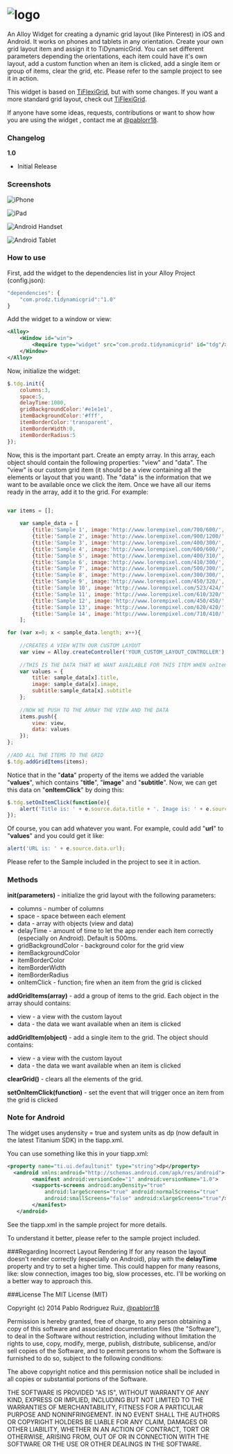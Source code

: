 ![logo](http://www.lineartpr.com/img/github/tdg_logo.png)
================================

An Alloy Widget for creating a dynamic grid layout (like Pinterest) in iOS and Android. It works on phones and tablets in any orientation. Create your own grid layout item and assign it to TiDynamicGrid. You can set different parameters depending the orientations, each item could have it's own layout, add a custom function when an item is clicked, add a single item or group of items, clear the grid, etc. Please refer to the sample project to see it in action.

This widget is based on [TiFlexiGrid](http://www.github.com/pablorr18/TiFlexiGrid), but with some changes. If you want a more standard grid layout, check out [TiFlexiGrid](http://www.github.com/pablorr18/TiFlexiGrid).

If anyone have some ideas, requests, contributions or want to show how you are using the widget , contact me at [@pablorr18](http://twitter.com/pablorr18).

### Changelog

**1.0** 
* Initial Release

### Screenshots

![iPhone](http://www.lineartpr.com/img/github/tdg_iphone.jpg)

![iPad](http://www.lineartpr.com/img/github/tdg_ipad.jpg)

![Android Handset](http://www.lineartpr.com/img/github/tdg_android_phone.jpg)

![Android Tablet](http://www.lineartpr.com/img/github/tdg_android_tablet.jpg)


### How to use

First, add the widget to the dependencies list in your Alloy Project (config.json):

```javascript
"dependencies": {
	"com.prodz.tidynamicgrid":"1.0"
}
```

Add the widget to a window or view:

```xml
<Alloy>
	<Window id="win">
		<Require type="widget" src="com.prodz.tidynamicgrid" id="tdg"/>
	</Window>		
</Alloy>
```

Now, initialize the widget:

```javascript
$.tdg.init({
	columns:3,
	space:5,
	delayTime:1000,
	gridBackgroundColor:'#e1e1e1',
	itemBackgroundColor:'#fff',
	itemBorderColor:'transparent',
	itemBorderWidth:0,
	itemBorderRadius:5
});

```

Now, this is the important part. Create an empty array. In this array, each object should contain the following properties: "view" and "data". The "view" is our custom grid item (it should be a view containing all the elements or layout that you want). The "data" is the information that we want to be available once we click the item. Once we have all our items ready in the array, add it to the grid. For example:

```javascript

var items = [];
	
	var sample_data = [
		{title:'Sample 1', image:'http://www.lorempixel.com/700/600/', subtitle:'Lorem ipsum dolor sit amet, consectetur adipisicing elit, sed do eiusmod tempor incididunt ut labore et dolore magna aliqua.'},
		{title:'Sample 2', image:'http://www.lorempixel.com/900/1200/', subtitle:'Lorem ipsum dolor sit amet, consectetur adipisicing elit, sed do eiusmod tempor incididunt ut labore et dolore magna aliqua.'},
		{title:'Sample 3', image:'http://www.lorempixel.com/400/300/', subtitle:'Lorem ipsum dolor sit amet, consectetur adipisicing elit, sed do eiusmod tempor incididunt ut labore et dolore magna aliqua.'},
		{title:'Sample 4', image:'http://www.lorempixel.com/600/600/', subtitle:'Lorem ipsum dolor sit amet, consectetur adipisicing elit, sed do eiusmod tempor incididunt ut labore et dolore magna aliqua.'},
		{title:'Sample 5', image:'http://www.lorempixel.com/400/310/', subtitle:'Lorem ipsum dolor sit amet, consectetur adipisicing elit, sed do eiusmod tempor incididunt ut labore et dolore magna aliqua.'},
		{title:'Sample 6', image:'http://www.lorempixel.com/410/300/', subtitle:'Lorem ipsum dolor sit amet, consectetur adipisicing elit, sed do eiusmod tempor incididunt ut labore et dolore magna aliqua.'},
		{title:'Sample 7', image:'http://www.lorempixel.com/500/300/', subtitle:'Lorem ipsum dolor sit amet, consectetur adipisicing elit, sed do eiusmod tempor incididunt ut labore et dolore magna aliqua.'},
		{title:'Sample 8', image:'http://www.lorempixel.com/300/300/', subtitle:'Lorem ipsum dolor sit amet, consectetur adipisicing elit, sed do eiusmod tempor incididunt ut labore et dolore magna aliqua.'},
		{title:'Sample 9', image:'http://www.lorempixel.com/450/320/', subtitle:'Lorem ipsum dolor sit amet, consectetur adipisicing elit, sed do eiusmod tempor incididunt ut labore et dolore magna aliqua.'},
		{title:'Sample 10', image:'http://www.lorempixel.com/523/424/', subtitle:'Lorem ipsum dolor sit amet, consectetur adipisicing elit, sed do eiusmod tempor incididunt ut labore et dolore magna aliqua.'},
		{title:'Sample 11', image:'http://www.lorempixel.com/610/320/', subtitle:'Lorem ipsum dolor sit amet, consectetur adipisicing elit, sed do eiusmod tempor incididunt ut labore et dolore magna aliqua.'},
		{title:'Sample 12', image:'http://www.lorempixel.com/450/450/', subtitle:'Lorem ipsum dolor sit amet, consectetur adipisicing elit, sed do eiusmod tempor incididunt ut labore et dolore magna aliqua.'},
		{title:'Sample 13', image:'http://www.lorempixel.com/620/420/', subtitle:'Lorem ipsum dolor sit amet, consectetur adipisicing elit, sed do eiusmod tempor incididunt ut labore et dolore magna aliqua.'},
		{title:'Sample 14', image:'http://www.lorempixel.com/710/410/', subtitle:'Lorem ipsum dolor sit amet, consectetur adipisicing elit, sed do eiusmod tempor incididunt ut labore et dolore magna aliqua.'}
	];

for (var x=0; x < sample_data.length; x++){
	
	//CREATES A VIEW WITH OUR CUSTOM LAYOUT
	var view = Alloy.createController('YOUR_CUSTOM_LAYOUT_CONTROLLER').getView();
		
	//THIS IS THE DATA THAT WE WANT AVAILABLE FOR THIS ITEM WHEN onItemClick OCCURS
	var values = {
		title: sample_data[x].title,
		image: sample_data[x].image,
		subtitle:sample_data[x].subtitle
	};
		
	//NOW WE PUSH TO THE ARRAY THE VIEW AND THE DATA
	items.push({
		view: view,
		data: values
	});
};
	
//ADD ALL THE ITEMS TO THE GRID
$.tdg.addGridItems(items);

```

Notice that in the "**data**" property of the items we added the variable "**values**", which contains "**title**", "**image**" and  "**subtitle**". Now, we can get this data on  "**onItemClick**" by doing this:

```javascript
$.tdg.setOnItemClick(function(e){
	alert('Title is: ' + e.source.data.title + '. Image is: ' + e.source.data.image);
});
```

Of course, you can add whatever you want. For example, could add "**url**" to "**values**" and you could get it like:

```javascript
alert('URL is: ' + e.source.data.url);
```
Please refer to the Sample included in the project to see it in action.


### Methods

**init(parameters)** - initialize the grid layout with the following parameters:
* columns - number of columns
* space - space between each element
* data - array with objects (view and data)
* delayTime - amount of time to let the app render each item correctly (especially on Android). Default is 500ms.
* gridBackgroundColor - background color for the grid view
* itemBackgroundColor
* itemBorderColor
* itemBorderWidth
* itemBorderRadius
* onItemClick - function; fire when an item from the grid is clicked

**addGridItems(array)** - add a group of items to the grid. Each object in the array should contains:
* view - a view with the custom layout
* data - the data we want available when an item is clicked

**addGridItem(object)** - add a single item to the grid. The object should contains:
* view - a view with the custom layout
* data - the data we want available when an item is clicked

**clearGrid()** - clears all the elements of the grid. 

**setOnItemClick(function)** - set the event that will trigger once an item from the grid is clicked


### Note for Android

The widget uses anydensity = true and system units as dp (now default in the latest Titanium SDK) in the tiapp.xml. 
 
 You can use something like this in your tiapp.xml:
```xml
<property name="ti.ui.defaultunit" type="string">dp</property>
  <android xmlns:android="http://schemas.android.com/apk/res/android">
        <manifest android:versionCode="1" android:versionName="1.0">
        <supports-screens android:anyDensity="true"
            android:largeScreens="true" android:normalScreens="true"
            android:smallScreens="false" android:xlargeScreens="true"/>
        </manifest>
   </android>
```
See the tiapp.xml in the sample project for more details. 

To understand it better, please refer to the sample project included.

###Regarding Incorrect Layout Rendering
If for any reason the layout doesn't render correctly (especially on Android), play with the **delayTime** property and try to set a higher time. This could happen for many reasons, like: slow connection, images too big, slow processes, etc. I'll be working on a better way to approach this.

###License
The MIT License (MIT)

Copyright (c) 2014 Pablo Rodriguez Ruiz, [@pablorr18](http://twitter.com/pablorr18) 

Permission is hereby granted, free of charge, to any person obtaining a copy
of this software and associated documentation files (the "Software"), to deal
in the Software without restriction, including without limitation the rights
to use, copy, modify, merge, publish, distribute, sublicense, and/or sell
copies of the Software, and to permit persons to whom the Software is
furnished to do so, subject to the following conditions:

The above copyright notice and this permission notice shall be included in
all copies or substantial portions of the Software.

THE SOFTWARE IS PROVIDED "AS IS", WITHOUT WARRANTY OF ANY KIND, EXPRESS OR
IMPLIED, INCLUDING BUT NOT LIMITED TO THE WARRANTIES OF MERCHANTABILITY,
FITNESS FOR A PARTICULAR PURPOSE AND NONINFRINGEMENT. IN NO EVENT SHALL THE
AUTHORS OR COPYRIGHT HOLDERS BE LIABLE FOR ANY CLAIM, DAMAGES OR OTHER
LIABILITY, WHETHER IN AN ACTION OF CONTRACT, TORT OR OTHERWISE, ARISING FROM,
OUT OF OR IN CONNECTION WITH THE SOFTWARE OR THE USE OR OTHER DEALINGS IN
THE SOFTWARE.